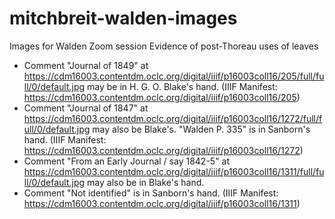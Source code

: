# mitchbreit-walden-images
Images for Walden Zoom session
Evidence of post-Thoreau uses of leaves
- Comment "Journal of 1849" at https://cdm16003.contentdm.oclc.org/digital/iiif/p16003coll16/205/full/full/0/default.jpg may be in H. G. O. Blake's hand. (IIIF Manifest: https://cdm16003.contentdm.oclc.org/digital/iiif/p16003coll16/205)
- Comment "Journal of 1847" at https://cdm16003.contentdm.oclc.org/digital/iiif/p16003coll16/1272/full/full/0/default.jpg may also be Blake's. "Walden P. 335" is in Sanborn's hand. (IIIF Manifest: https://cdm16003.contentdm.oclc.org/digital/iiif/p16003coll16/1272)
- Comment "From an Early Journal / say 1842-5" at https://cdm16003.contentdm.oclc.org/digital/iiif/p16003coll16/1311/full/full/0/default.jpg may also be in Blake's hand. 
- Comment "Not identified" is in Sanborn's hand. (IIIF Manifest: https://cdm16003.contentdm.oclc.org/digital/iiif/p16003coll16/1311)
